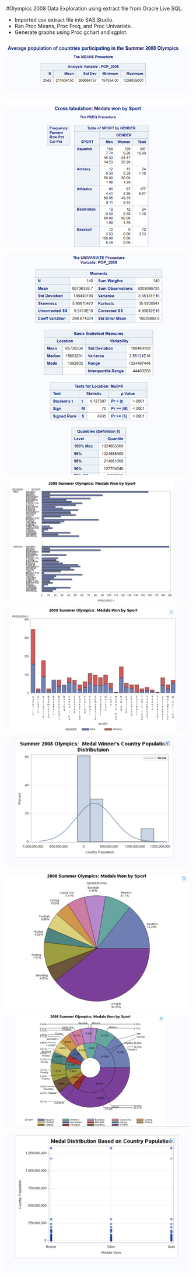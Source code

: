 #Olympics 2008 Data Exploration using extract file from Oracle Live SQL.
- Imported csv extract file into SAS Studio.
- Ran Proc Means, Proc Freq, and Proc Univariate.
- Generate graphs using Proc gchart and sgplot.

![Proc Means](https://github.com/Sarah269/Olympics-Data-Exploration/blob/main/SAS/Proc_Means.png)

![Proc Freq](https://github.com/Sarah269/Olympics-Data-Exploration/blob/main/SAS/Proc_freq.png)

![Proc Univariate](https://github.com/Sarah269/Olympics-Data-Exploration/blob/main/SAS/Proc_Univariate.png)

![Proc Gchart: HorizontalBar](https://github.com/Sarah269/Olympics-Data-Exploration/blob/main/SAS/Prod_gchart_Horizontal_Bar.png)

![Proc Gchart:  Vertical Bar](https://github.com/Sarah269/Olympics-Data-Exploration/blob/main/SAS/Proc_gchart_Vertical_Bar.png)

![Proc sgplot:  Histogram](https://github.com/Sarah269/Olympics-Data-Exploration/blob/main/SAS/Prod_sgplot_Histogram.png)

![Proc Gchart: Pie](https://github.com/Sarah269/Olympics-Data-Exploration/blob/main/SAS/Proc_gchart_Pie.png)

![Proc Gchart:  Donut Pie](https://github.com/Sarah269/Olympics-Data-Exploration/blob/main/SAS/Proc_Gchart_DonutPie.png)

![Proc sgplot: Scatter Plot](https://github.com/Sarah269/Olympics-Data-Exploration/blob/main/SAS/Proc_sgplot_ScatterPlot.png)
